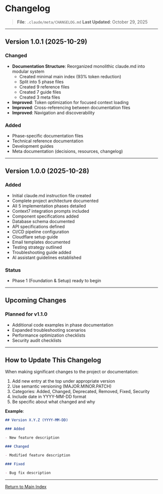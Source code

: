 # Changelog

> **File**: `.claude/meta/CHANGELOG.md`
> **Last Updated**: October 29, 2025

---

## Version 1.0.1 (2025-10-29)

### Changed

- **Documentation Structure**: Reorganized monolithic claude.md into modular system
  - Created minimal main index (93% token reduction)
  - Split into 5 phase files
  - Created 9 reference files
  - Created 7 guide files
  - Created 3 meta files
- **Improved**: Token optimization for focused context loading
- **Improved**: Cross-referencing between documentation files
- **Improved**: Navigation and discoverability

### Added

- Phase-specific documentation files
- Technical reference documentation
- Development guides
- Meta documentation (decisions, resources, changelog)

---

## Version 1.0.0 (2025-10-28)

### Added

- Initial claude.md instruction file created
- Complete project architecture documented
- All 5 implementation phases detailed
- Context7 integration prompts included
- Component specifications added
- Database schema documented
- API specifications defined
- CI/CD pipeline configuration
- Cloudflare setup guide
- Email templates documented
- Testing strategy outlined
- Troubleshooting guide added
- AI assistant guidelines established

### Status

- Phase 1 (Foundation & Setup) ready to begin

---

## Upcoming Changes

### Planned for v1.1.0

- Additional code examples in phase documentation
- Expanded troubleshooting scenarios
- Performance optimization checklists
- Security audit checklists

---

## How to Update This Changelog

When making significant changes to the project or documentation:

1. Add new entry at the top under appropriate version
2. Use semantic versioning (MAJOR.MINOR.PATCH)
3. Categories: Added, Changed, Deprecated, Removed, Fixed, Security
4. Include date in YYYY-MM-DD format
5. Be specific about what changed and why

**Example**:

```markdown
## Version X.Y.Z (YYYY-MM-DD)

### Added

- New feature description

### Changed

- Modified feature description

### Fixed

- Bug fix description
```

---

[Return to Main Index](../CLAUDE.md)
